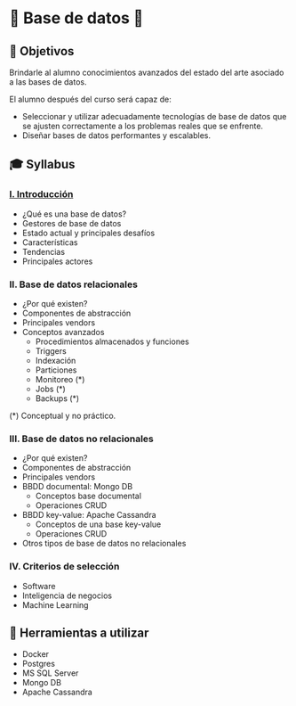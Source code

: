 # 💾 Base de datos 💾

## :bookmark: Objetivos

Brindarle al alumno conocimientos avanzados del estado del arte asociado a las bases de datos.

El alumno después del curso será capaz de:

- Seleccionar y utilizar adecuadamente tecnologías de base de datos que se ajusten correctamente a los problemas reales que se enfrente.
- Diseñar bases de datos performantes y escalables.

## :mortar_board: Syllabus

### [I. Introducción](docs/00-intro.md)

- ¿Qué es una base de datos?
- Gestores de base de datos
- Estado actual y principales desafíos
- Características
- Tendencias
- Principales actores

### II. Base de datos relacionales

- ¿Por qué existen?
- Componentes de abstracción
- Principales vendors
- Conceptos avanzados
  - Procedimientos almacenados y funciones
  - Triggers
  - Indexación
  - Particiones
  - Monitoreo (\*)
  - Jobs (\*)
  - Backups (\*)

(\*) Conceptual y no práctico.

### III. Base de datos no relacionales

- ¿Por qué existen?
- Componentes de abstracción
- Principales vendors
- BBDD documental: Mongo DB
  - Conceptos base documental
  - Operaciones CRUD
- BBDD key-value: Apache Cassandra
  - Conceptos de una base key-value
  - Operaciones CRUD
- Otros tipos de base de datos no relacionales

### IV. Criterios de selección

- Software
- Inteligencia de negocios
- Machine Learning

## 🔨 Herramientas a utilizar

- Docker
- Postgres
- MS SQL Server
- Mongo DB
- Apache Cassandra
